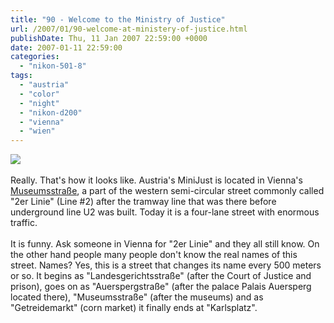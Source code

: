 ```yaml
---
title: "90 - Welcome to the Ministry of Justice"
url: /2007/01/90-welcome-at-ministery-of-justice.html
publishDate: Thu, 11 Jan 2007 22:59:00 +0000
date: 2007-01-11 22:59:00
categories: 
  - "nikon-501-8"
tags: 
  - "austria"
  - "color"
  - "night"
  - "nikon-d200"
  - "vienna"
  - "wien"
---
```

<a href="https://d25zfm9zpd7gm5.cloudfront.net/1200x1200/2007/20070111_171819_ps.jpg"><img src="https://d25zfm9zpd7gm5.cloudfront.net/0600x0600/2007/20070111_171819_ps.jpg"/></a><br/><br/>Really. That's how it looks like. Austria's MiniJust is located in Vienna's <a href="http://maps.google.com/?ie=UTF8&om=1&z=17&ll=48.205806,16.356668&spn=0.006385,0.008068" target="_blank">Museumsstraße</a>, a part of the western semi-circular street commonly called "2er Linie" (Line #2) after the tramway line that was there before underground line U2 was built. Today it is a four-lane street with enormous traffic.<br/><br/>It is funny. Ask someone in Vienna for "2er Linie" and they all still know. On the other hand people many people don't know the real names of this street. Names? Yes, this is a street that changes its name every 500 meters or so. It begins as "Landesgerichtsstraße" (after the Court of Justice and prison), goes on as "Auerspergstraße" (after the palace Palais Auersperg located there), "Museumsstraße" (after the museums) and as "Getreidemarkt" (corn market) it finally ends at "Karlsplatz".
